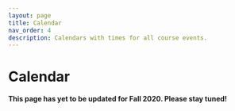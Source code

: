 ```yaml
---
layout: page
title: Calendar
nav_order: 4
description: Calendars with times for all course events.
---
```


# Calendar

**This page has yet to be updated for Fall 2020. Please stay tuned!**
